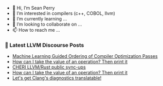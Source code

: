 - 👋 Hi, I’m Sean Perry
- 👀 I’m interested in compilers (c++, COBOL, llvm)
- 🌱 I’m currently learning ...
- 💞️ I’m looking to collaborate on ...
- 📫 How to reach me ...

<!---
s66perry/s66perry is a ✨ special ✨ repository because its `README.md` (this file) appears on your GitHub profile.
You can click the Preview link to take a look at your changes.
--->
### 📕 Latest LLVM Discourse Posts

<!-- DISCOURSE-LLVM:START -->
- [Machine Learning Guided Ordering of Compiler Optimization Passes](https://discourse.llvm.org/t/machine-learning-guided-ordering-of-compiler-optimization-passes/60415?page=2#post_37)
- [How can I take the value of an operation? Then print it](https://discourse.llvm.org/t/how-can-i-take-the-value-of-an-operation-then-print-it/68187#post_5)
- [CHERI LLVM/Rust public sync-ups](https://discourse.llvm.org/t/cheri-llvm-rust-public-sync-ups/62815#post_16)
- [How can I take the value of an operation? Then print it](https://discourse.llvm.org/t/how-can-i-take-the-value-of-an-operation-then-print-it/68187#post_4)
- [Let&#39;s get Clang&#39;s diagnostics translatable!](https://discourse.llvm.org/t/lets-get-clangs-diagnostics-translatable/67094?page=4#post_62)
<!-- DISCOURSE-LLVM:END -->
